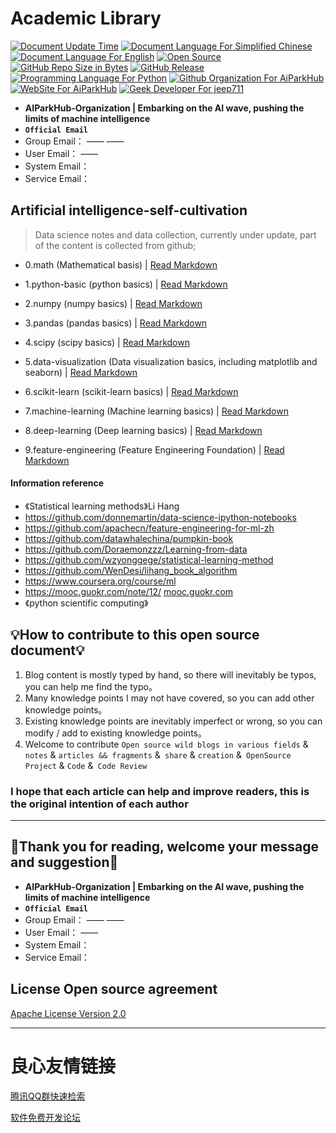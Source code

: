 # Academic Library
 

[![Document Update Time](https://img.shields.io/badge/Update%20Time-2020%2F03%2F01-darkorchid.svg?style=for-the-badge&logo=codacy&cacheSeconds=3600)]()
[![Document Language For Simplified Chinese](https://img.shields.io/badge/Document%20Language-Simplified%20Chinese-coral.svg?style=for-the-badge&logo=microsoft-word&cacheSeconds=3600)](./README_Simplified_Chinese.md)
[![Document Language For English](https://img.shields.io/badge/Document%20Language-English-mediumpurple.svg?style=for-the-badge&logo=microsoft-word&cacheSeconds=3600)](./README.md)
[![Open Source](https://img.shields.io/badge/Open%20Source-%E2%9D%A4-brightgreen.svg?style=for-the-badge&logo=conekta&cacheSeconds=3600)]()
[![GitHub Repo Size in Bytes](https://img.shields.io/github/repo-size/aiparkhub/Academic-Library.svg?style=for-the-badge&logo=adobe-creative-cloud&cacheSeconds=3600)]()
[![GitHub Release](https://img.shields.io/github/release/aiparkhub/Academic-Library.svg?style=for-the-badge&cacheSeconds=3600)]()
[![Programming Language For Python](https://img.shields.io/badge/Programming%20Language-Python-blue.svg?style=for-the-badge&logo=python&logoColor=white&cacheSeconds=3600)]()
[![Github Organization For AiParkHub](https://img.shields.io/badge/Github%20Organization-aiparkhub-magenta.svg?style=for-the-badge&logo=microsoft-teams&logoColor=white&cacheSeconds=3600)](https://github.com/aiparkhub)
[![WebSite For AiParkHub](https://img.shields.io/badge/WebSite-AIParkHub-yellow.svg?style=for-the-badge&logo=github&cacheSeconds=3600)](https://github.com/aiparkhub)
[![Geek Developer For jeep711](https://img.shields.io/badge/Geek%20Developer-jeep711-azure2.svg?style=for-the-badge&logo=opsgenie&cacheSeconds=3600)](https://github.com/jeep711)

 

 
 
 
 

- **AIParkHub-Organization | Embarking on the AI ​​wave, pushing the limits of machine intelligence**
- **`Official Email`**
- Group Email：  ——   ——  
- User Email：  ——  
- System Email： 
- Service Email： 

## Artificial intelligence-self-cultivation
> Data science notes and data collection, currently under update, part of the content is collected from github;

* 0.math (Mathematical basis) | [Read Markdown](ai_library/docs/0.math)

* 1.python-basic (python basics) | [Read Markdown](ai_library/docs/1.python-basic)

* 2.numpy (numpy basics) | [Read Markdown](ai_library/docs/2.numpy)

* 3.pandas (pandas basics) | [Read Markdown](ai_library/docs/3.pandas)

* 4.scipy (scipy basics) | [Read Markdown](ai_library/docs/4.scipy)

* 5.data-visualization (Data visualization basics, including matplotlib and seaborn) | [Read Markdown](ai_library/docs/5.data-visualization)

* 6.scikit-learn (scikit-learn basics) | [Read Markdown](ai_library/docs/6.scikit-learn)

* 7.machine-learning (Machine learning basics) | [Read Markdown](ai_library/docs/7.machine-learning)

* 8.deep-learning (Deep learning basics) | [Read Markdown](ai_library/docs/8.deep-learning)

* 9.feature-engineering (Feature Engineering Foundation) | [Read Markdown](ai_library/docs/9.feature-engineering)

#### Information reference

- 《Statistical learning methods》Li Hang
- https://github.com/donnemartin/data-science-ipython-notebooks
- https://github.com/apachecn/feature-engineering-for-ml-zh
- https://github.com/datawhalechina/pumpkin-book
- https://github.com/Doraemonzzz/Learning-from-data
- https://github.com/wzyonggege/statistical-learning-method
- https://github.com/WenDesi/lihang_book_algorithm
- https://www.coursera.org/course/ml 
- https://mooc.guokr.com/note/12/ [mooc.guokr.com](https://mooc.guokr.com/user/2133483357/) 
- 《python scientific computing》


## 💡How to contribute to this open source document💡

1. Blog content is mostly typed by hand, so there will inevitably be typos, you can help me find the typo。
2. Many knowledge points I may not have covered, so you can add other knowledge points。
3. Existing knowledge points are inevitably imperfect or wrong, so you can modify / add to existing knowledge points。
4. Welcome to contribute `Open source wild blogs in various fields` &` notes` & `articles && fragments` &` share` & `creation` &` OpenSource Project` & `Code` &` Code Review`

### I hope that each article can help and improve readers, this is the original intention of each author                     


-----


##  💌Thank you for reading, welcome your message and suggestion💌

- **AIParkHub-Organization | Embarking on the AI ​​wave, pushing the limits of machine intelligence**
- **`Official Email`**
- Group Email：  ——   ——  
- User Email：  ——  
- System Email： 
- Service Email： 

## License Open source agreement
[Apache License Version 2.0](./LICENSE)

---------


 # 良心友情链接

[腾讯QQ群快速检索](http://u.720life.cn/s/8cf73f7c)

[软件免费开发论坛](http://u.720life.cn/s/bbb01dc0)